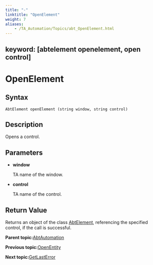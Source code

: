 ```yaml
--- 
title: "-"
linktitle: "OpenElement"
weight: 7
aliases: 
    - /TA_Automation/Topics/abt_OpenElement.html
---
```

keyword: [abtelement openelement, open control]
---

# OpenElement

## Syntax

`AbtElement openElement (string window, string control)`

## Description

Opens a control.

## Parameters

-   **window**

    TA name of the window.

-   **control**

    TA name of the control.


## Return Value

Returns an object of the class [AbtElement](abt_AbtElement.html), referencing the specified control, if the call is successful.

**Parent topic:**[AbtAutomation](/TA_Automation/Topics/abt_AbtAutomation.html)

**Previous topic:**[OpenEntity](/TA_Automation/Topics/abt_OpenEntity.html)

**Next topic:**[GetLastError](/TA_Automation/Topics/abt_GetLast_Error.html)

